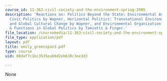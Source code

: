 ```yaml
---
course_id: 11-363-civil-society-and-the-environment-spring-2005
description: 'Reactions on: Politics Beyond the State: Environmental Activism & World
  Civic Politics by Wapner, Horizontal Politics: Transnational Environmental Activism
  and Global Cultural Change by Wapner, and Environmental Organization: Changing Roles
  & Functions in Global Politics by Tamiotti & Finger.'
file_location: /coursemedia/11-363-civil-society-and-the-environment-spring-2005/08daf7c1bc3535eab6d2eb630c3ee3d3_emily_greenspan3.pdf
file_type: application/pdf
layout: pdf
title: emily_greenspan3.pdf
type: course
uid: 08daf7c1bc3535eab6d2eb630c3ee3d3

---
```

None